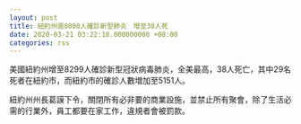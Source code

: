```yaml
---
layout: post
title: 紐約州逾8000人確診新型肺炎　增至38人死
date: 2020-03-21 03:22:18.000000000 +08:00
categories: rss
---
```


美國紐約州增至8299人確診新型冠狀病毒肺炎，全美最高，38人死亡，其中29名死者在紐約市，而紐約市的確診人數増加至5151人。

紐約州州長葛謨下令，關閉所有必非要的商業設施，並禁止所有聚會，除了生活必需的行業外，員工都要在家工作，違規者會被罰款。
